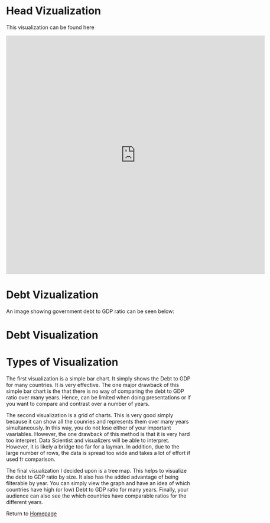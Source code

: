 # Head Vizualization

This visualization can be found here 
<iframe src="https://data.oecd.org/chart/6Bmu" width="700" height="645" style="border: 0" mozallowfullscreen="true" webkitallowfullscreen="true" allowfullscreen="true"><a href="https://data.oecd.org/chart/6Bmu" target="_blank">OECD Chart: General government debt, Total, % of GDP, Annual, 2019</a></iframe>

# Debt Vizualization

An image showing government debt to GDP ratio can be seen below:
<div class="flourish-embed flourish-chart" data-src="visualisation/8567613"><script src="https://public.flourish.studio/resources/embed.js"></script></div>

# Debt Visualization

<div class="flourish-embed flourish-hierarchy" data-src="visualisation/8572294"><script src="https://public.flourish.studio/resources/embed.js"></script></div>

# Types of Visualization
The first visualization is a simple bar chart. It simply shows the Debt to GDP for many countries. It is very effective. The one major drawback of this simple bar chart is the that there is no way of comparing the debt to GDP ratio over many years. Hence, can be limited when doing presentations or if you want to compare and contrast over a number of years.

The second visualization is a grid of charts. This is very good simply because it can show all the counries and represents them over many years simultaneously. In this way, you do not lose either of your important vaariables. However, the one drawback of this method is that it is very hard too interpret. Data Scientist and visualizers will be able to interpret. However, it is likely a bridge too far for a layman. In addition, due to the large number of rows, the data is spread too wide and takes a lot of effort if used fr comparison.

The final visualization I decided upon is a tree map. This helps to visualize the debt to GDP ratio by size. It also has the added advantage of being filterable by year. You can simply view the graph and have an idea of which countries have high (or low) Debt to GDP ratio for many years. Finally, your audience can also see the which countries have comparable ratios for the different years.

Return to [Homepage](https://github.com/Toorel/Toorese-Portfolio)
